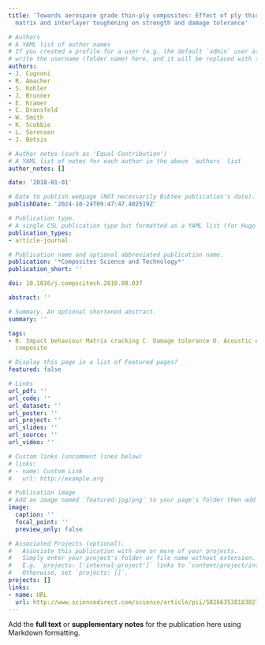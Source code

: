 ```yaml
---
title: 'Towards aerospace grade thin-ply composites: Effect of ply thickness, fibre,
  matrix and interlayer toughening on strength and damage tolerance'

# Authors
# A YAML list of author names
# If you created a profile for a user (e.g. the default `admin` user at `content/authors/admin/`), 
# write the username (folder name) here, and it will be replaced with their full name and linked to their profile.
authors:
- J. Cugnoni
- R. Amacher
- S. Kohler
- J. Brunner
- E. Kramer
- C. Dransfeld
- W. Smith
- K. Scobbie
- L. Sorensen
- J. Botsis

# Author notes (such as 'Equal Contribution')
# A YAML list of notes for each author in the above `authors` list
author_notes: []

date: '2018-01-01'

# Date to publish webpage (NOT necessarily Bibtex publication's date).
publishDate: '2024-10-24T09:47:47.402519Z'

# Publication type.
# A single CSL publication type but formatted as a YAML list (for Hugo requirements).
publication_types:
- article-journal

# Publication name and optional abbreviated publication name.
publication: '*Composites Science and Technology*'
publication_short: ''

doi: 10.1016/j.compscitech.2018.08.037

abstract: ''

# Summary. An optional shortened abstract.
summary: ''

tags:
- B. Impact behaviour Matrix cracking C. Damage tolerance D. Acoustic emission Thin-ply
  composite

# Display this page in a list of Featured pages?
featured: false

# Links
url_pdf: ''
url_code: ''
url_dataset: ''
url_poster: ''
url_project: ''
url_slides: ''
url_source: ''
url_video: ''

# Custom links (uncomment lines below)
# links:
# - name: Custom Link
#   url: http://example.org

# Publication image
# Add an image named `featured.jpg/png` to your page's folder then add a caption below.
image:
  caption: ''
  focal_point: ''
  preview_only: false

# Associated Projects (optional).
#   Associate this publication with one or more of your projects.
#   Simply enter your project's folder or file name without extension.
#   E.g. `projects: ['internal-project']` links to `content/project/internal-project/index.md`.
#   Otherwise, set `projects: []`.
projects: []
links:
- name: URL
  url: http://www.sciencedirect.com/science/article/pii/S0266353818302756
---
```


Add the **full text** or **supplementary notes** for the publication here using Markdown formatting.

